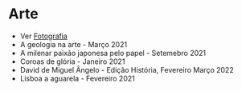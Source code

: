 # Arte

- Ver [Fotografia](categorias/fotografia.md)
- A geologia na arte - Março 2021
- A milenar paixão japonesa pelo papel - Setemebro 2021
- Coroas de glória - Janeiro 2021
- David de Miguel Ângelo - Edição História, Fevereiro Março 2022
- Lisboa a aguarela - Fevereiro 2021
